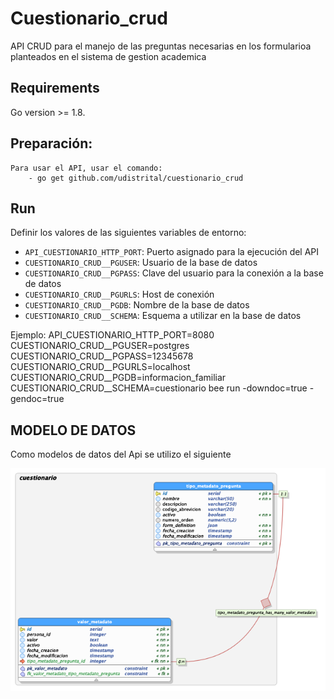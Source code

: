 # Cuestionario_crud

API CRUD para el manejo de las preguntas necesarias en los formularioa planteados en el sistema de gestion academica

## Requirements
Go version >= 1.8.

## Preparación:
    Para usar el API, usar el comando:
        - go get github.com/udistrital/cuestionario_crud

## Run

Definir los valores de las siguientes variables de entorno:

 - `API_CUESTIONARIO_HTTP_PORT`: Puerto asignado para la ejecución del API
 - `CUESTIONARIO_CRUD__PGUSER`: Usuario de la base de datos
 - `CUESTIONARIO_CRUD__PGPASS`: Clave del usuario para la conexión a la base de datos  
 - `CUESTIONARIO_CRUD__PGURLS`: Host de conexión
 - `CUESTIONARIO_CRUD__PGDB`: Nombre de la base de datos
 - `CUESTIONARIO_CRUD__SCHEMA`: Esquema a utilizar en la base de datos

Ejemplo: API_CUESTIONARIO_HTTP_PORT=8080 CUESTIONARIO_CRUD__PGUSER=postgres CUESTIONARIO_CRUD__PGPASS=12345678 CUESTIONARIO_CRUD__PGURLS=localhost CUESTIONARIO_CRUD__PGDB=informacion_familiar CUESTIONARIO_CRUD__SCHEMA=cuestionario bee run -downdoc=true -gendoc=true

## MODELO DE DATOS

Como modelos de datos del Api se utilizo el siguiente 

![image](https://github.com/udistrital/cuestionario_crud/blob/dev/cuestonario.png)